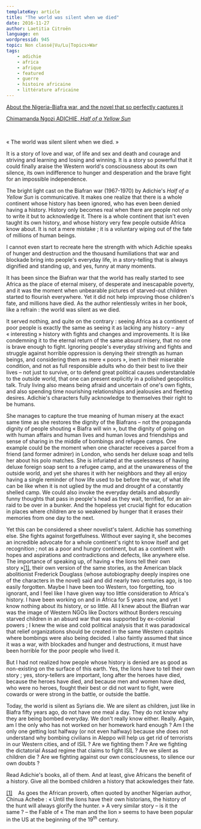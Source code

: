 ```yaml
---
templateKey: article
title: "The world was silent when we died"
date: 2016-11-27
author: Laetitia Citroën
language: en
wordpressid: 945
topic: Non classé|Vu/Lu|Topics>War
tags:
    - adichie
    - africa
    - afrique
    - featured
    - guerre
    - histoire africaine
    - littérature africaine
---
```


<u>About the Nigeria-Biafra war, and the novel that so perfectly captures it</u>

<u>Chimamanda Ngozi ADICHIE, <em>Half of a Yellow Sun</em></u>

&nbsp;

« The world was silent silent when we died. »

It is a story of love and war, of life and sex and death and courage and striving and learning and losing and winning. It is a story so powerful that it could finally araise the Western world's consciousness about its own silence, its own indifference to hunger and desperation and the brave fight for an impossible independence.

The bright light cast on the Biafran war (1967-1970) by Adichie's <em>Half of a Yellow Sun </em>is communicative. It makes one realize that there is a whole continent whose history has been ignored, who has even been denied having a history. History only becomes real when there are people not only to write it but to acknowledge it. There is a whole continent that isn't even taught its own history, and whose history very few people outside Africa know about. It is not a mere mistake ; it is a voluntary wiping out of the fate of millions of human beings.

I cannot even start to recreate here the strength with which Adichie speaks of hunger and destruction and the thousand humiliations that war and blockade bring into people's everyday life, in a story-telling that is always dignified and standing up, and yes, funny at many moments.

It has been since the Biafran war that the world has really started to see Africa as the place of eternal misery, of desperate and inescapable poverty, and it was the moment when unbearable pictures of starved-out children started to flourish everywhere. Yet it did not help improving those children's fate, and millions have died. As the author relentlessly writes in her book, like a refrain : the world was silent as we died.

It served nothing, and quite on the contrary : seeing Africa as a continent of poor people is exactly the same as seeing it as lacking any history – any « interesting » history with fights and changes and improvements. It is like condemning it to the eternal return of the same absurd misery, that no one is brave enough to fight. Ignoring people's everyday striving and fights and struggle against horrible oppression is denying their strength as human beings, and considering them as mere « poors », inert in their miserable condition, and not as full responsible adults who do their best to live their lives – not just to survive, or to defend great political causes understandable to the outside world, that one can present explicitly in a polished geopolitics talk. Truly living also means being afraid and uncertain of one's own fights, and also spending time nourishing relationships and jealousies and fleeting desires. Adichie's characters fully acknowledge to themselves their right to be humans.

She manages to capture the true meaning of human misery at the exact same time as she restores the dignity of the Biafrans – not the propaganda dignity of people shouting « Biafra will win », but the dignity of going on with human affairs and human lives and human loves and friendships and sense of sharing in the middle of bombings and refugee camps. One example could be the moment when one character receives a parcel from a friend (and former admirer) in London, who sends her deluxe soap and tells her about his polo matches. She is infuriated at the uselessness of having deluxe foreign soap sent to a refugee camp, and at the unawareness of the outside world, and yet she shares it with her neighbors and they all enjoy having a single reminder of how life used to be before the war, of what life can be like when it is not uglied by the mud and drought of a constantly shelled camp. We could also invoke the everyday details and absurdly funny thoughts that pass in people's head as they wait, terrified, for an air-raid to be over in a bunker. And the hopeless yet crucial fight for education in places where children are so weakened by hunger that it erases their memories from one day to the next.

Yet this can be considered a sheer novelist's talent. Adichie has something else. She fights against forgetfulness. Without ever saying it, she becomes an incredible advocate for a whole continent's right to know itself and get recognition ; not as a poor and hungry continent, but as a continent with hopes and aspirations and contradictions and defects, like anywhere else. The importance of speaking up, of having « the lions tell their own story »<a href="#_ftn1" name="_ftnref1">[1]</a>, their own version of the same stories, as the American black abolitionist Frederick Douglass (whose autobiography deeply inspires one of the characters in the novel) said and did nearly two centuries ago, is too easily forgotten. Maybe I have been too Western, too forgetting, too ignorant, and I feel like I have given way too little consideration to Africa's history. I have been working on and in Africa for 5 years now, and yet I know nothing about its history, or so little. All I knew about the Biafran war was the image of Western NGOs like Doctors without Borders rescuing starved children in an absurd war that was supported by ex-colonial powers ; I knew the wise and cold political analysis that it was paradoxical that relief organizations should be created in the same Western capitals where bombings were also being decided. I also faintly assumed that since it was a war, with blockades and hunger and destructions, it must have been horrible for the poor people who lived it.

But I had not realized how people whose history is denied are as good as non-existing on the surface of this earth. Yes, the lions have to tell their own story ; yes, story-tellers are important, long after the heroes have died, because the heroes have died, and because men and women have died, who were no heroes, fought their best or did not want to fight, were cowards or were strong in the battle, or outside the battle.

Today, the world is silent as Syrians die. We are silent as children, just like in Biafra fifty years ago, do not have one meal a day. They do not know why they are being bombed everyday. We don't really know either. Really. Again, am I the only who has not worked on her homework hard enough ? Am I the only one getting lost halfway (or not even halfway) because she does not understand why bombing civilians in Aleppo will help us get rid of terrorists in our Western cities, and of ISIL ? Are we fighting them ? Are we fighting the dictatorial Assad regime that claims to fight ISIL ? Are we silent as children die ? Are we fighting against our own consciousness, to silence our own doubts ?

Read Adichie's books, all of them. And at least, give Africans the benefit of a history. Give all the bombed children a history that ackowledges their fate.

<a href="#_ftnref1" name="_ftn1">[1]</a>    As goes the African proverb, often quoted by another Nigerian author, Chinua Achebe : « Until the lions have their own historians, the history of the hunt will always glorify the hunter. » A very similar story – is it the same ? – the Fable of « The man and the lion » seems to have been popular in the US at the beginning of the 19<sup>th</sup> century.
